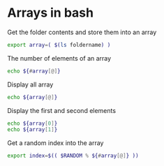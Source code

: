 # Arrays in bash

Get the folder contents and store them into an array
```bash
export array=( $(ls foldername) )
```

The number of elements of an array
```bash
echo ${#array[@]}
```

Display all array
```bash
echo ${array[@]}
```

Display the first and second elements
```bash
echo ${array[0]}
echo ${array[1]}
```

Get a random index into the array
```bash
export index=$(( $RANDOM % ${#array[@]} ))
```
